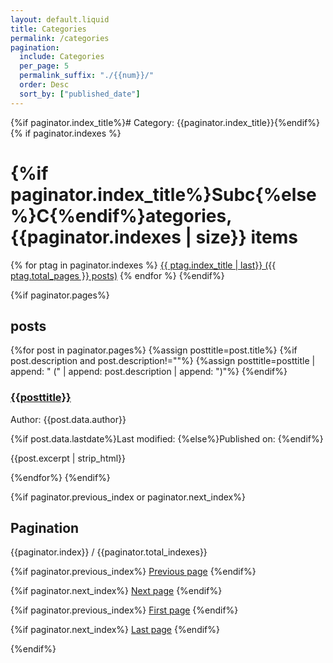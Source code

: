 ```yaml
---
layout: default.liquid
title: Categories
permalink: /categories
pagination:
  include: Categories
  per_page: 5
  permalink_suffix: "./{{num}}/"
  order: Desc
  sort_by: ["published_date"]
---
```

{%if paginator.index_title%}# Category: {{paginator.index_title}}{%endif%}
{% if paginator.indexes %}
# {%if paginator.index_title%}Subc{%else%}C{%endif%}ategories, {{paginator.indexes | size}} items
{% for ptag in paginator.indexes %}
<a href="/{{ ptag.index_permalink }}/">{{ ptag.index_title | last}} ({{ ptag.total_pages }} posts)</a>
{% endfor %}
{%endif%}

{%if paginator.pages%}
## posts
{%for post in paginator.pages%}
{%assign posttitle=post.title%}
{%if post.description and post.description!=""%}
{%assign posttitle=posttitle | append: " (" | append: post.description | append: ")"%}
{%endif%}
### [{{posttitle}}](/{{post.permalink}})
Author: {{post.data.author}}

{%if post.data.lastdate%}Last modified: <script>document.write(ts_to_readable_time(get_timestamp("{{ post.data.lastdate}}"),false," ago"));</script>{%else%}Published on: <script>document.write(local_datetime_string("{{ post.published_date}}"));</script>{%endif%}

{{post.excerpt | strip_html}}

{%endfor%}
{%endif%}

{%if paginator.previous_index or paginator.next_index%}
<nav aria-label="Pagination">

## Pagination
{{paginator.index}} / {{paginator.total_indexes}}

{%if paginator.previous_index%}
[Previous page](/{{paginator.previous_index_permalink}})
{%endif%}

{%if paginator.next_index%}
[Next page](/{{paginator.next_index_permalink}})
{%endif%}

{%if paginator.previous_index%}
[First page](/{{paginator.first_index_permalink}})
{%endif%}

{%if paginator.next_index%}
[Last page](/{{paginator.last_index_permalink}})
{%endif%}
</nav>
{%endif%}